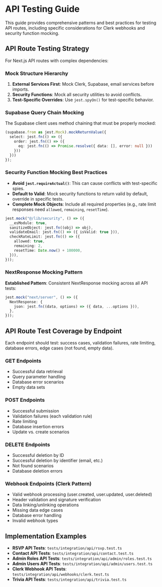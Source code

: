 # API Testing Guide

This guide provides comprehensive patterns and best practices for testing API routes, including specific considerations for Clerk webhooks and security function mocking.

## API Route Testing Strategy
For Next.js API routes with complex dependencies:

### Mock Structure Hierarchy
1. **External Services First**: Mock Clerk, Supabase, email services before imports.
2. **Security Functions**: Mock all security utilities to avoid conflicts.
3. **Test-Specific Overrides**: Use `jest.spyOn()` for test-specific behavior.

### Supabase Query Chain Mocking
The Supabase client uses method chaining that must be properly mocked:
```typescript
(supabase.from as jest.Mock).mockReturnValue({
  select: jest.fn(() => ({
    order: jest.fn(() => ({
      eq: jest.fn(() => Promise.resolve({ data: [], error: null }))
    }))
  }))
});
```

### Security Function Mocking Best Practices
- **Avoid `jest.requireActual()`**: This can cause conflicts with test-specific spies.
- **Default to Valid**: Mock security functions to return valid by default, override in specific tests.
- **Complete Mock Objects**: Include all required properties (e.g., rate limit responses need `allowed`, `remaining`, `resetTime`).
```typescript
jest.mock("@/lib/security", () => ({
  __esModule: true,
  sanitizeObject: jest.fn((obj) => obj),
  validateEmail: jest.fn(() => ({ isValid: true })),
  checkRateLimit: jest.fn(() => ({
    allowed: true,
    remaining: 2,
    resetTime: Date.now() + 100000,
  })),
}));
```

### NextResponse Mocking Pattern
**Established Pattern**: Consistent NextResponse mocking across all API tests:
```typescript
jest.mock("next/server", () => ({
  NextResponse: {
    json: jest.fn((data, options) => ({ data, ...options })),
  },
}));
```

## API Route Test Coverage by Endpoint
Each endpoint should test: success cases, validation failures, rate limiting, database errors, edge cases (not found, empty data).

### GET Endpoints
- Successful data retrieval
- Query parameter handling
- Database error scenarios
- Empty data sets

### POST Endpoints
- Successful submission
- Validation failures (each validation rule)
- Rate limiting
- Database insertion errors
- Update vs. create scenarios

### DELETE Endpoints
- Successful deletion by ID
- Successful deletion by identifier (email, etc.)
- Not found scenarios
- Database deletion errors

### Webhook Endpoints (Clerk Pattern)
- Valid webhook processing (user.created, user.updated, user.deleted)
- Header validation and signature verification
- Data linking/unlinking operations
- Missing data edge cases
- Database error handling
- Invalid webhook types

## Implementation Examples
- **RSVP API Tests**: `tests/integration/api/rsvp.test.ts`
- **Contact API Tests**: `tests/integration/api/contact.test.ts`
- **Admin Roles API Tests**: `tests/integration/api/admin/roles.test.ts`
- **Admin Users API Tests**: `tests/integration/api/admin/users.test.ts`
- **Clerk Webhook API Tests**: `tests/integration/api/webhooks/clerk.test.ts`
- **Trivia API Tests**: `tests/integration/api/trivia.test.ts`
